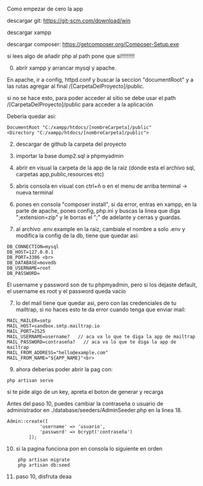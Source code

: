 Como empezar de cero la app

descargar git: https://git-scm.com/download/win

descargar xampp

descargar composer: https://getcomposer.org/Composer-Setup.exe

si lees algo de añadir php al path pone que si!!!!!!!!!

0. abrir xampp y arrancar mysql y apache.

En apache, ir a config, httpd.conf y buscar la seccion "documentRoot" y a las rutas agregar al final /[CarpetaDelProyecto]/public.

si no se hace esto, para poder acceder al sitio se debe usar el path /[CarpetaDelProyecto]/public para acceder a la aplicación

Deberia quedar asi:

```
DocumentRoot "C:/xampp/htdocs/[nombreCarpeta]/public"
<Directory "C:/xampp/htdocs/[nombreCarpeta]/public">
```

2. descargar de github la carpeta del proyecto

3. importar la base dump2.sql a phpmyadmin

4. abrir en visual la carpeta de la app de la raiz (donde esta el archivo sql, carpetas app,public,resources etc)

5. abris consola en visual con ctrl+ñ o en el menu de arriba terminal -> nueva terminal

6. pones en consola "composer install", si da error, entras en xampp, en la parte de apache, pones config, php.ini y buscas la linea que diga ";extension=zip" y le borras el ";" de adelante y cerras y guardas.

7. al archivo .env.example en la raiz, cambiale el nombre a solo .env y modifica la config de la db, tiene que quedar asi:

```
DB_CONNECTION=mysql
DB_HOST=127.0.0.1
DB_PORT=3306 <br>
DB_DATABASE=movedb
DB_USERNAME=root
DB_PASSWORD=    
```

El username y password son de tu phpmyadmin, pero si los dejaste default, el username es root y el password queda vacio 

7. lo del mail tiene que quedar asi, pero con las credenciales de tu mailtrap, si no haces esto te da error cuando
tenga que enviar mail:

 ```
MAIL_MAILER=smtp
MAIL_HOST=sandbox.smtp.mailtrap.io
MAIL_PORT=2525
MAIL_USERNAME=username?   // aca va lo que te diga la app de mailtrap
MAIL_PASSWORD=contraseña?   // aca va lo que te diga la app de mailtrap
MAIL_FROM_ADDRESS="hello@example.com"
MAIL_FROM_NAME="${APP_NAME}"<br>  
```

9. ahora deberias poder abrir la pag con:
```
php artisan serve
```

si te pide algo de un key, apreta el boton de generar y recarga


Antes del paso 10, puedes cambiar la contraseña o usuario de administrador en ./database/seeders/AdminSeeder.php en la linea 18.

```
Admin::create([
            'username' => 'usuario',
            'password' => bcrypt('contraseña')
        ]);
```

10. si la pagina funciona pon en consola lo siguiente en orden
    
```
    php artisan migrate
    php artisan db:seed
```

11. paso 10, disfruta deaa
